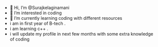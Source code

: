 - 👋 Hi, I’m @Surajkelaginamani
- 👀 I’m interested in coding 
- 🌱 I’m currently learning coding  with different resources
- i am in first year of B-tech .
- i am learning c++ .
- i will update my profile in next few months
with some extra knowledge of coding 
  

<!---
Surajkelaginamani/Surajkelaginamani is a ✨ special ✨ repository because its `README.md` (this file) appears on your GitHub profile.
You can click the Preview link to take a look at your changes.
--->

